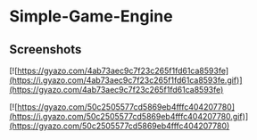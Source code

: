 # Simple-Game-Engine

## Screenshots

[![https://gyazo.com/4ab73aec9c7f23c265f1fd61ca8593fe](https://i.gyazo.com/4ab73aec9c7f23c265f1fd61ca8593fe.gif)](https://gyazo.com/4ab73aec9c7f23c265f1fd61ca8593fe)

[![https://gyazo.com/50c2505577cd5869eb4fffc404207780](https://i.gyazo.com/50c2505577cd5869eb4fffc404207780.gif)](https://gyazo.com/50c2505577cd5869eb4fffc404207780)

